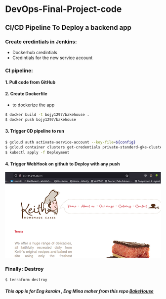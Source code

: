 # DevOps-Final-Project-code
## CI/CD Pipeline To Deploy a backend app

### Create credintials in Jenkins:
 - Dockerhub credintials
 - Credintials for the new service account 

### CI pipeline:
#### 1. Pull code from GitHub

#### 2. Create Dockerfile
- to dockerize the app
```bash
$ docker build -t bojy1297/bakehouse .
$ docker push bojy1297/bakehouse
```
#### 3. Trigger CD pipeline to run
```bash
$ gcloud auth activate-service-account --key-file=${config}
$ gcloud container clusters get-credentials private-standerd-gke-cluster --zone us-central1-b --project abdallah-iti-377721
$ kubectl apply -f Deployment
```
#### 4. Trigger WebHook on github to Deploy with any push
![](./pic/Screenshot%20from%202023-02-15%2023-10-01.png)
### Finally: Destroy
```bash
$ terraform destroy
```
##### This app is for Eng karaim , Eng Mina maher from this repo <a href="https://github.com/kareemelkasaby1/BakeHouse" target="_blank">BakeHouse</a> 